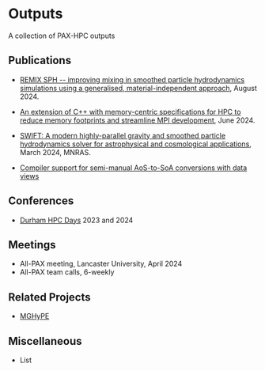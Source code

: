 # Outputs

A collection of PAX-HPC outputs

## Publications

- [REMIX SPH -- improving mixing in smoothed particle hydrodynamics simulations using a generalised, material-independent approach](https://arxiv.org/abs/2407.18587), August 2024.

- [An extension of C++ with memory-centric specifications for HPC to reduce memory footprints and streamline MPI development](https://arxiv.org/abs/2406.06095), June 2024.

- [SWIFT: A modern highly-parallel gravity and smoothed particle hydrodynamics solver for astrophysical and cosmological applications](https://arxiv.org/abs/2305.13380), March 2024, MNRAS.

- [Compiler support for semi-manual AoS-to-SoA conversions with data views](https://arxiv.org/abs/2405.12507)

## Conferences

- [Durham HPC Days](https://scicomp.webspace.durham.ac.uk/events/code_performance_series/durham-hpc-days-2024/) 2023 and 2024

## Meetings

- All-PAX meeting, Lancaster University, April 2024
- All-PAX team calls, 6-weekly

## Related Projects

- [MGHyPE](https://gow.epsrc.ukri.org/NGBOViewGrant.aspx?GrantRef=EP/X019497/1)

## Miscellaneous

- List


